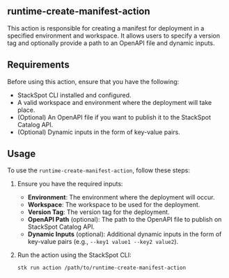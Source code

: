 ## runtime-create-manifest-action

This action is responsible for creating a manifest for deployment in a specified environment and workspace. It allows users to specify a version tag and optionally provide a path to an OpenAPI file and dynamic inputs.

## Requirements

Before using this action, ensure that you have the following:

- StackSpot CLI installed and configured.
- A valid workspace and environment where the deployment will take place.
- (Optional) An OpenAPI file if you want to publish it to the StackSpot Catalog API.
- (Optional) Dynamic inputs in the form of key-value pairs.

## Usage

To use the `runtime-create-manifest-action`, follow these steps:

1. Ensure you have the required inputs:
   - **Environment**: The environment where the deployment will occur.
   - **Workspace**: The workspace to be used for the deployment.
   - **Version Tag**: The version tag for the deployment.
   - **OpenAPI Path** (optional): The path to the OpenAPI file to publish on StackSpot Catalog API.
   - **Dynamic Inputs** (optional): Additional dynamic inputs in the form of key-value pairs (e.g., `--key1 value1 --key2 value2`).

2. Run the action using the StackSpot CLI:
   ```bash
   stk run action /path/to/runtime-create-manifest-action